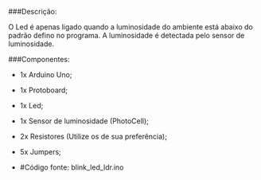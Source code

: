 ###Descrição:

O Led é apenas ligado quando a luminosidade do ambiente está abaixo do padrão defino no programa. A luminosidade é detectada pelo sensor de luminosidade.

###Componentes:

 - 1x Arduino Uno;
 - 1x Protoboard;
 - 1x Led;
 - 1x Sensor de luminosidade (PhotoCell);  
 - 2x Resistores (Utilize os de sua preferência);
 - 5x Jumpers;

 - #Código fonte: blink_led_ldr.ino
